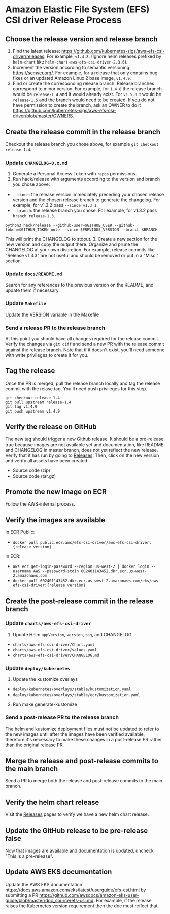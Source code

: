 # Amazon Elastic File System (EFS) CSI driver Release Process

## Choose the release version and release branch

1. Find the latest release:
   https://github.com/kubernetes-sigs/aws-efs-csi-driver/releases. For example,
   `v1.4.8`. (Ignore helm releases prefixed by `helm-chart` like
   `helm-chart-aws-efs-csi-driver-2.3.6`).
2. Increment the version according to semantic versioning https://semver.org/.
   For example, for a release that only contains bug fixes or an updated Amazon
   Linux 2 base image, `v1.4.9`.
3. Find or create the corresponding release branch. Release branches correspond
   to minor version. For example, for `1.4.8` the release branch would be
   `release-1.4` and it would already exist. For `v1.5.0` it would be
   `release-1.5` and the branch would need to be created. If you do not have
   permission to create the branch, ask an OWNER to do it
   https://github.com/kubernetes-sigs/aws-efs-csi-driver/blob/master/OWNERS.

## Create the release commit in the release branch

Checkout the release branch you chose above, for example `git checkout release-1.4`.

### Update `CHANGELOG-0.x.md`

1. Generate a Personal Access Token with `repos` permissions.
2. Run hack/release with arguments according to the version and branch you chose above:
  - `--since`: the release version immediately preceding your chosen release version and the chosen release branch to generate the changelog. For example, for v1.3.2 pass `--since v1.3.1`.
  - `--branch`: the release branch you chose. For example, for v1.3.2 pass `--branch release-1.3`.
```
python3 hack/release --github-user=$GITHUB_USER --github-token=$GITHUB_TOKEN note --since $PREVIOUS_VERSION --branch $BRANCH
```
This will print the CHANGELOG to stdout.
3. Create a new section for the new version and copy the output there. Organize and prune the CHANGELOG at your own discretion. For example, release commits like "Release v1.3.3" are not useful and should be removed or put in a "Misc." section.

### Update `docs/README.md`

Search for any references to the previous version on the README, and update them if necessary.

### Update `Makefile`

Update the VERSION variable in the Makefile

### Send a release PR to the release branch

At this point you should have all changes required for the release commit. Verify the changes via `git diff` and send a new PR with the release commit against the release branch. Note that if it doesn't exist, you'll need someone with write privileges to create it for you.

## Tag the release

Once the PR is merged, pull the release branch locally and tag the release commit with the relase tag. You'll need push privileges for this step.

```
git checkout release-1.4
git pull upstream release-1.4
git tag v1.4.9
git push upstream v1.4.9
```

## Verify the release on GitHub

The new tag should trigger a new Github release. It should be a pre-release true because images are not available yet and documentation, like README and CHANGELOG in master branch, does not yet reflect the new release. Verify that it has run by going to [Releases](https://github.com/kubernetes-sigs/aws-efs-csi-driver/releases). Then, click on the new version and verify all assets have been created:

- Source code (zip)
- Source code (tar.gz)

## Promote the new image on ECR

Follow the AWS-internal process.

## Verify the images are available

In ECR Public:
  - `docker pull public.ecr.aws/efs-csi-driver/aws-efs-csi-driver:{release version}`

In ECR:
  - `aws ecr get-login-password --region us-west-2 | docker login --username AWS --password-stdin 602401143452.dkr.ecr.us-west-2.amazonaws.com`
  - `docker pull 602401143452.dkr.ecr.us-west-2.amazonaws.com/eks/aws-efs-csi-driver:{release version}`

## Create the post-release commit in the release branch

### Update `charts/aws-efs-csi-driver`

1. Update Helm `appVersion`, `version`, `tag`, and CHANGELOG
  - `charts/aws-efs-csi-driver/Chart.yaml`
  - `charts/aws-efs-csi-driver/values.yaml`
  - `charts/aws-efs-csi-driver/CHANGELOG.md`

### Update `deploy/kubernetes`

1. Update the kustomize overlays
  - `deploy/kubernetes/overlays/stable/kustomization.yaml`
  - `deploy/kubernetes/overlays/stable/ecr/kustomization.yaml`
2. Run make generate-kustomize

### Send a post-release PR to the release branch

The helm and kustomize deployment files must not be updated to refer to the new images until after the images have been verified available, therefore it's necessary to make these changes in a post-release PR rather than the original release PR.

## Merge the release and post-release commits to the main branch

Send a PR to merge both the release and post-release commits to the main branch.

## Verify the helm chart release

Visit the [Releases](https://github.com/kubernetes-sigs/aws-efs-csi-driver/releases) pages to verify we have a new helm chart release.

## Update the GitHub release to be pre-release false

Now that images are available and documentation is updated, uncheck "This is a pre-release".

## Update AWS EKS documentation

Update the AWS EKS documentation https://docs.aws.amazon.com/eks/latest/userguide/efs-csi.html by submitting a PR https://github.com/awsdocs/amazon-eks-user-guide/blob/master/doc_source/efs-csi.md. For example, if the release raises the Kubernetes version requirement then the doc must reflect that.
